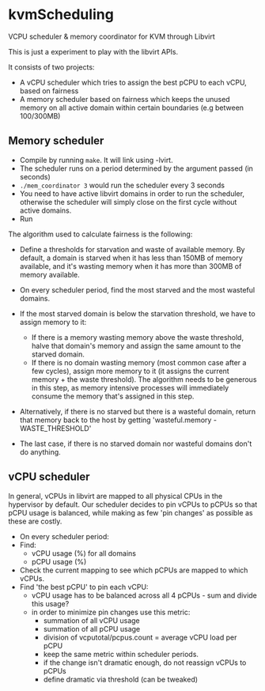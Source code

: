 # kvmScheduling

VCPU scheduler &amp; memory coordinator for KVM through Libvirt

This is just a experiment to play with the libvirt APIs.

It consists of two projects:

  * A vCPU scheduler which tries to assign the best pCPU to each
  vCPU, based on fairness
  * A memory scheduler based on fairness which keeps the unused memory
  on all active domain within certain boundaries (e.g between 100/300MB)

## Memory scheduler

* Compile by running `make`. It will link using -lvirt.
* The scheduler runs on a period determined by the argument passed (in seconds)
* `./mem_coordinator 3` would run the scheduler every 3 seconds
* You need to have active libvirt domains in order to run the scheduler,
  otherwise the scheduler will simply close on the first cycle without
  active domains.
* Run

The algorithm used to calculate fairness is the following:

* Define a thresholds for starvation and waste of available memory. By default,
  a domain is starved when it has less than 150MB of memory available,
  and it's wasting memory when it has more than 300MB of memory available.

* On every scheduler period, find the most starved and the most wasteful domains.

* If the most starved domain is below the starvation threshold, we have to assign memory to it:
  * If there is a memory wasting memory above the waste threshold, halve
  that domain's memory and assign the same amount to the starved domain.
  * If there is no domain wasting memory (most common case after a few cycles),
  assign more memory to it (it assigns the current memory + the waste threshold).
  The algorithm needs to be generous in this step, as memory intensive processes
  will immediately consume the memory that's assigned in this step.
* Alternatively, if there is no starved but there is a wasteful domain,
  return that memory back to the host by getting
  'wasteful.memory - WASTE_THRESHOLD'
* The last case, if there is no starved domain nor wasteful domains don't do anything.

## vCPU scheduler

In general, vCPUs in libvirt are mapped to all physical CPUs in the hypervisor
by default. Our scheduler decides to pin vCPUs to pCPUs so that pCPU usage
is balanced, while making as few 'pin changes' as possible as these are costly.

* On every scheduler period:
* Find:
  - vCPU usage (%) for all domains
  - pCPU usage (%)
* Check the current mapping to see which pCPUs are mapped to which vCPUs.
* Find 'the best pCPU' to pin each vCPU:
  - vCPU usage has to be balanced across all 4 pCPUs - sum and divide this usage?
  - in order to minimize pin changes use this metric:
     - summation of all vCPU usage
     - summation of all pCPU usage
     - division of vcputotal/pcpus.count = average vCPU load per pCPU
     - keep the same metric within scheduler periods.
     - if the change isn't dramatic enough, do not reassign vCPUs to pCPUs
     - define dramatic via threshold (can be tweaked)
